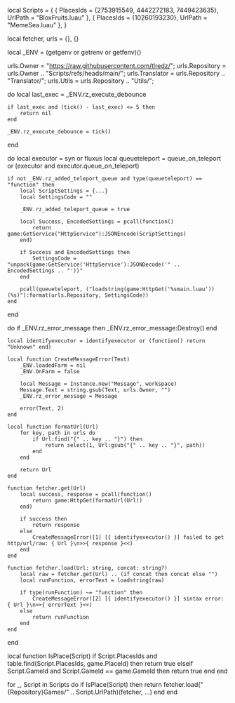 local Scripts = {
	{
		PlacesIds = {2753915549, 4442272183, 7449423635},
		UrlPath = "BloxFruits.luau"
	},
	{
		PlacesIds = {10260193230},
		UrlPath = "MemeSea.luau"
	},
}

local fetcher, urls = {}, {}

local _ENV = (getgenv or getrenv or getfenv)()

urls.Owner = "https://raw.githubusercontent.com/tlredz/";
urls.Repository = urls.Owner .. "Scripts/refs/heads/main/";
urls.Translator = urls.Repository .. "Translator/";
urls.Utils = urls.Repository .. "Utils/";

do
	local last_exec = _ENV.rz_execute_debounce
	
	if last_exec and (tick() - last_exec) <= 5 then
		return nil
	end
	
	_ENV.rz_execute_debounce = tick()
end

do
	local executor = syn or fluxus
	local queueteleport = queue_on_teleport or (executor and executor.queue_on_teleport)
	
	if not _ENV.rz_added_teleport_queue and type(queueteleport) == "function" then
		local ScriptSettings = {...}
		local SettingsCode = ""
		
		_ENV.rz_added_teleport_queue = true
		
		local Success, EncodedSettings = pcall(function()
			return game:GetService("HttpService"):JSONEncode(ScriptSettings)
		end)
		
		if Success and EncodedSettings then
			SettingsCode = "unpack(game:GetService('HttpService'):JSONDecode('" .. EncodedSettings .. "'))"
		end
		
		pcall(queueteleport, ("loadstring(game:HttpGet('%smain.luau'))(%s)"):format(urls.Repository, SettingsCode))
	end
end

do
	if _ENV.rz_error_message then
		_ENV.rz_error_message:Destroy()
	end
	
	local identifyexecutor = identifyexecutor or (function() return "Unknown" end)
	
	local function CreateMessageError(Text)
		_ENV.loadedFarm = nil
		_ENV.OnFarm = false
		
		local Message = Instance.new("Message", workspace)
		Message.Text = string.gsub(Text, urls.Owner, "")
		_ENV.rz_error_message = Message
		
		error(Text, 2)
	end
	
	local function formatUrl(Url)
		for key, path in urls do
			if Url:find("{" .. key .. "}") then
				return select(1, Url:gsub("{" .. key .. "}", path))
			end
		end
		
		return Url
	end
	
	function fetcher.get(Url)
		local success, response = pcall(function()
			return game:HttpGet(formatUrl(Url))
		end)
		
		if success then
			return response
		else
			CreateMessageError([1] [{ identifyexecutor() }] failed to get http/url/raw: { Url }\n>>{ response }<<)
		end
	end
	
	function fetcher.load(Url: string, concat: string?)
		local raw = fetcher.get(Url) .. (if concat then concat else "")
		local runFunction, errorText = loadstring(raw)
		
		if type(runFunction) ~= "function" then
			CreateMessageError([2] [{ identifyexecutor() }] sintax error: { Url }\n>>{ errorText }<<)
		else
			return runFunction
		end
	end
end

local function IsPlace(Script)
	if Script.PlacesIds and table.find(Script.PlacesIds, game.PlaceId) then
		return true
	elseif Script.GameId and Script.GameId == game.GameId then
		return true
	end
end

for _, Script in Scripts do
	if IsPlace(Script) then
		return fetcher.load("{Repository}Games/" .. Script.UrlPath)(fetcher, ...)
	end
end

